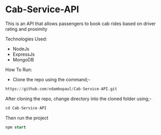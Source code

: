 # Cab-Service-API
This is an API that allows passengers to book cab rides based on driver rating and proximity

Technologies Used:
- NodeJs
- ExpressJs
- MongoDB

How To Run:
- Clone the repo using the command;-
```sql
https://github.com/ndambopaul/Cab-Service-API.git
```
After cloning the repo, change directory into the cloned folder using;-
```sql
cd Cab-Service-API
```
Then run the project
```sql
npm start
```